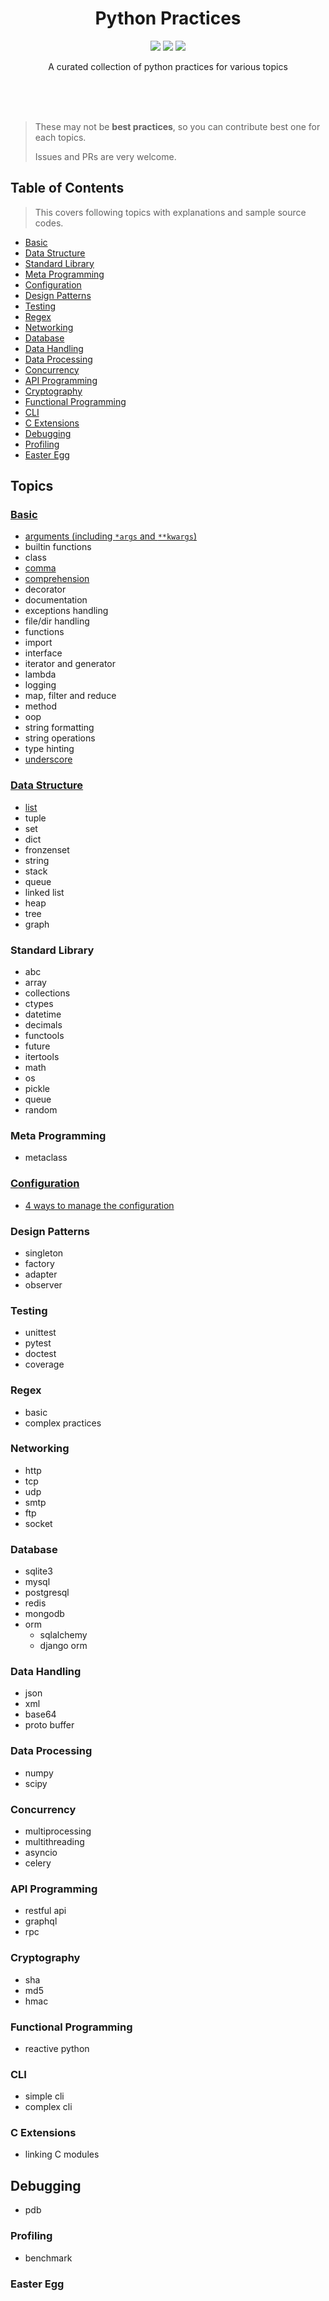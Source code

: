 <br><br>

<h1 align="center">Python Practices</h1>

<p align="center">
  <a href="/LICENSE"><img src="https://img.shields.io/badge/license-MIT-blue.svg"/></a>
  <a href="https://docs.python.org/3/index.html"><img src="https://img.shields.io/badge/python-3.5, 3.6-blue.svg"/></a>
  <a href="https://www.python.org/dev/peps/pep-0008"><img src="https://img.shields.io/badge/code%20style-PEP8-brightgreen.svg"/></a>
</p>

<p align="center">
  A curated collection of python practices for various topics
</p>

<br><br><br>

> These may not be **best practices**, so you can contribute best one for each topics.
>
> Issues and PRs are very welcome.

## Table of Contents

> This covers following topics with explanations and sample source codes.

* [Basic](#basic)
* [Data Structure](#data-structure)
* [Standard Library](#standard-library)
* [Meta Programming](#meta-programming)
* [Configuration](#configuration)
* [Design Patterns](#design-patterns)
* [Testing](#testing)
* [Regex](#regex)
* [Networking](#networking)
* [Database](#database)
* [Data Handling](#data-handling)
* [Data Processing](#data-processing)
* [Concurrency](#concurrency)
* [API Programming](#api-programming)
* [Cryptography](#cryptography)
* [Functional Programming](#functional-programming)
* [CLI](#cli)
* [C Extensions](#c-extensions)
* [Debugging](#debugging)
* [Profiling](#profiling)
* [Easter Egg](#easter-egg)

## Topics

### [Basic](/basic)

* [arguments (including `*args` and `**kwargs`)](/basic/arguments)
* builtin functions
* class
* [comma](/basics/comma)
* [comprehension](/basics/comprehension)
* decorator
* documentation
* exceptions handling
* file/dir handling
* functions
* import
* interface
* iterator and generator
* lambda
* logging
* map, filter and reduce
* method
* oop
* string formatting
* string operations
* type hinting
* [underscore](/basics/underscore)

### [Data Structure](/data-structure)

* [list](/data-structure/list)
* tuple
* set
* dict
* fronzenset
* string
* stack
* queue
* linked list
* heap
* tree
* graph

### Standard Library

* abc
* array
* collections
* ctypes
* datetime
* decimals
* functools
* future
* itertools
* math
* os
* pickle
* queue
* random

### Meta Programming

* metaclass

### [Configuration](/configuration)

* [4 ways to manage the configuration](/configuration/management)

### Design Patterns

* singleton
* factory
* adapter
* observer

### Testing

* unittest
* pytest
* doctest
* coverage

### Regex

* basic
* complex practices

### Networking

* http
* tcp
* udp
* smtp
* ftp
* socket

### Database

* sqlite3
* mysql
* postgresql
* redis
* mongodb
* orm
  * sqlalchemy
  * django orm

### Data Handling

* json
* xml
* base64
* proto buffer

### Data Processing

* numpy
* scipy

### Concurrency

* multiprocessing
* multithreading
* asyncio
* celery

### API Programming

* restful api
* graphql
* rpc

### Cryptography

* sha
* md5
* hmac

### Functional Programming

* reactive python

### CLI

* simple cli
* complex cli

### C Extensions

* linking C modules

## Debugging

* pdb

### Profiling

* benchmark

### Easter Egg
